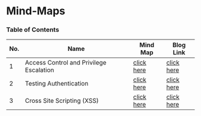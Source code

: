 # Mind-Maps

### Table of Contents

| No. | Name                                    | Mind Map                                                                                                                   | Blog Link                            |
| --- | --------------------------------------- | -------------------------------------------------------------------------------------------------------------------------- | ------------------------------------ |
| 1   | Access Control and Privilege Escalation | [click here](https://github.com/ehsaanqazi/Mind-Maps/blob/master/Access%20Control%20and%20%20Privilidege%20Escalation.png) | [click here](https://ehsaanqazi.com) |
| 2   | Testing Authentication                  | [click here](https://github.com/ehsaanqazi/Mind-Maps/blob/master/Authentication.png)                                       | [click here](https://ehsaanqazi.com) |
| 3   | Cross Site Scripting (XSS)              | [click here](https://github.com/ehsaanqazi/Mind-Maps/blob/master/XSS.png)                                                  | [click here](https://ehsaanqazi.com) |
